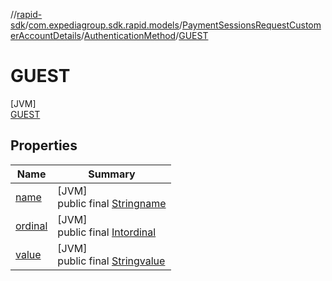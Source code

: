 //[rapid-sdk](../../../../../index.md)/[com.expediagroup.sdk.rapid.models](../../../index.md)/[PaymentSessionsRequestCustomerAccountDetails](../../index.md)/[AuthenticationMethod](../index.md)/[GUEST](index.md)

# GUEST

[JVM]\
[GUEST](index.md)

## Properties

| Name | Summary |
|---|---|
| [name](../../../-unavailable-reason/-code/-n-o_-i-n-v-e-n-t-o-r-y_-a-v-a-i-l-a-b-l-e/index.md#-372974862%2FProperties%2F700308213) | [JVM]<br>public final [String](https://kotlinlang.org/api/latest/jvm/stdlib/kotlin/-string/index.html)[name](../../../-unavailable-reason/-code/-n-o_-i-n-v-e-n-t-o-r-y_-a-v-a-i-l-a-b-l-e/index.md#-372974862%2FProperties%2F700308213) |
| [ordinal](../../../-unavailable-reason/-code/-n-o_-i-n-v-e-n-t-o-r-y_-a-v-a-i-l-a-b-l-e/index.md#-739389684%2FProperties%2F700308213) | [JVM]<br>public final [Int](https://kotlinlang.org/api/latest/jvm/stdlib/kotlin/-int/index.html)[ordinal](../../../-unavailable-reason/-code/-n-o_-i-n-v-e-n-t-o-r-y_-a-v-a-i-l-a-b-l-e/index.md#-739389684%2FProperties%2F700308213) |
| [value](../-f-i-d-o_-a-u-t-h-e-n-t-i-c-a-t-i-o-n/index.md#636653116%2FProperties%2F700308213) | [JVM]<br>public final [String](https://kotlinlang.org/api/latest/jvm/stdlib/kotlin/-string/index.html)[value](../-f-i-d-o_-a-u-t-h-e-n-t-i-c-a-t-i-o-n/index.md#636653116%2FProperties%2F700308213) |
